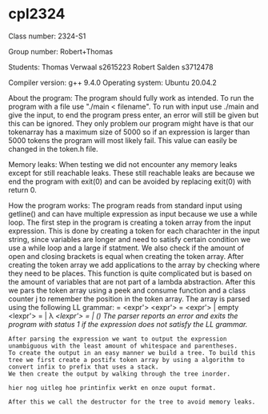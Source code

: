 # cpl2324

Class number: 2324-S1

Group number: Robert+Thomas

Students:
    Thomas Verwaal  s2615223
    Robert Salden   s3712478

Compiler version: 
    g++ 9.4.0
Operating system:
    Ubuntu 20.04.2

About the program:
    The program should fully work as intended. To run the program with a file use "./main < filename". To run with input use ./main and give the input, to end the program press enter, an error will still be given but this can be ignored. They only problem our program might have is that our tokenarray has a maximum size of 5000 so if an expression is larger than 5000 tokens the program will most likely fail. This value can easily be changed in the token.h file. 

Memory leaks:
    When testing we did not encounter any memory leaks except for still reachable leaks. These still reachable leaks are because we end the program with exit(0) and can be avoided by replacing exit(0) with return 0.

How the program works:
    The program reads from standard input using getline() and can have multiple expression as input because we use a while loop.
    The first step in the program is creating a token array from the input expression. This is done by creating a token for each charachter in the input string, since variables are longer and need to satisfy certain condition we use a while loop and a large if statment. We also check if the amount of open and closing brackets is equal when creating the token array.
    After creating the token array we add applications to the array by checking where they need to be places. This function is quite complicated but is based on the amount of variables that are not part of a lambda abstraction.
    After this we pars the token array using a peek and consume function and a class counter j to remember the position in the token array. The array is parsed using the following LL grammar:
        <expr> = <lexpr><expr'>
        <expr'> = <lexpr><expr'> | empty
        <lexpr'> = <pexpr> | λ <var> <lexpr'>
        <pexpr> = <var> | (<expr>)
    The parser reports an error and exits the program with status 1 if the expression does not satisfy the LL grammar.

    After parsing the expression we want to output the expression unambiguous with the least amount of whitespace and parentheses.
    To create the output in an easy manner we build a tree. To build this tree we first create a postifx token array by using a algorithm to convert infix to prefix that uses a stack.
    We then create the output by walking through the tree inorder.
    
    hier nog uitleg hoe printinfix werkt en onze ouput format.
    
    After this we call the destructor for the tree to avoid memory leaks.